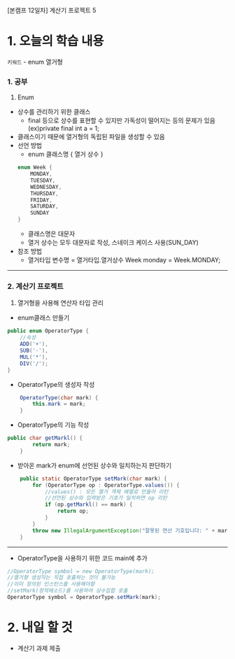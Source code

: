 [본캠프 12일차] 계산기 프로젝트 5

# 1. 오늘의 학습 내용
`키워드` - enum 열거형

### 1. 공부
1. Enum
- 상수를 관리하기 위한 클래스
    - final 등으로 상수를 표현할 수 있지만 가독성이 떨어지는 등의 문제가 있음
    (ex)private final int a = 1;
- 클래스이기 때문에 열거형의 독립된 파일을 생성할 수 있음
- 선언 방법
    - enum 클래스명 { 열거 상수 }
    ```java
    enum Week {
        MONDAY,
        TUESDAY,
        WEDNESDAY,
        THURSDAY,
        FRIDAY,
        SATURDAY,
        SUNDAY
    }
    ```
    - 클래스명은 대문자
    - 열거 상수는 모두 대문자로 작성, 스네이크 케이스 사용(SUN_DAY)
- 참조 방법
    - 열거타입 변수명 = 열거타입.열거상수
    Week monday = Week.MONDAY;
---
### 2. 계산기 프로젝트
1. 열거형을 사용해 연산자 타입 관리
- enum클래스 만들기
```java
public enum OperatorType {
    //속성
    ADD('+'),
    SUB('-'),
    MUL('*'),
    DIV('/');
}
```
- OperatorType의 생성자 작성
```java
    OperatorType(char mark) {
        this.mark = mark;
    }
```
- OperatorType의 기능 작성
```java
public char getMarkl() {
        return mark;
    }
```
- 받아온 mark가 enum에 선언된 상수와 일치하는지 판단하기
```java
    public static OperatorType setMark(char mark) {
        for (OperatorType op : OperatorType.values()) {
            //values() : 모든 열거 객체 배열로 만들어 리턴
            //선언된 상수와 입력받은 기호가 일치하면 op 리턴
            if (op.getMarkl() == mark) {
                return op;
            }
        }
        throw new IllegalArgumentException("잘못된 연산 기호입니다: " + mark);
    }
```
---
- OperatorType을 사용하기 위한 코드 main에 추가
```java
//OperatorType symbol = new OperatorType(mark);
//열거형 생성자는 직접 호출하는 것이 불가능
//이미 정의된 인스턴스를 사용해야함
//setMark(정적메소드)를 사용하여 상수집합 호출
OperatorType symbol = OperatorType.setMark(mark);
```


# 2. 내일 할 것
- 계산기 과제 제출

